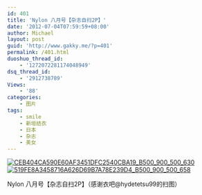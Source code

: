 ```yaml
---
id: 401
title: 'Nylon 八月号【杂志自扫2P】'
date: '2012-07-04T07:59:59+08:00'
author: Michael
layout: post
guid: 'http://www.gakky.me/?p=401'
permalink: /401.html
duoshuo_thread_id:
    - '1272072281174048949'
dsq_thread_id:
    - '2912738789'
Views:
    - '88'
categories:
    - 图片
tags:
    - smile
    - 新垣结衣
    - 日本
    - 杂志
    - 美女
---
```


[![CEB404CA590E60AF3451DFC2540CBA19_B500_900_500_630](http://www.yui-aragaki.org/wp-content/uploads/img/CEB404CA590E60AF3451DFC2540CBA19_B500_900_500_630.jpeg)](http://www.yui-aragaki.org/wp-content/uploads/img/CEB404CA590E60AF3451DFC2540CBA19_B1280_1280_811_1023.jpeg) [![519FE8A3458716A626D69B7A78E239D4_B500_900_500_658](http://www.yui-aragaki.org/wp-content/uploads/img/519FE8A3458716A626D69B7A78E239D4_B500_900_500_658.jpeg)](http://www.yui-aragaki.org/wp-content/uploads/img/519FE8A3458716A626D69B7A78E239D4_B1280_1280_778_1024.jpeg)

Nylon 八月号【杂志自扫2P】（感谢衣吧@hydetetsu99的扫图）